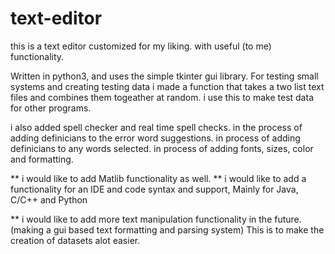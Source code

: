 # text-editor
this is a text editor customized for my liking. with useful (to me) functionality. 


Written in python3, and uses the simple tkinter gui library. For testing small systems and creating testing data i made a function that takes a two list text files and combines them togeather at random. i use this to make test data for other programs. 

i also added spell checker and real time spell checks.
in the process of adding definicians to the error word suggestions.
in process of adding definicians to any words selected. 
in process of adding fonts, sizes, color and formatting. 



** i would like to add Matlib functionality as well. 
** i would like to add a functionality for an IDE and code syntax and support, Mainly for Java, C/C++ and Python

** i would like to add more text manipulation functionality in the future. 
    (making a gui based text formatting and parsing system) This is to make the creation of datasets alot easier. 
